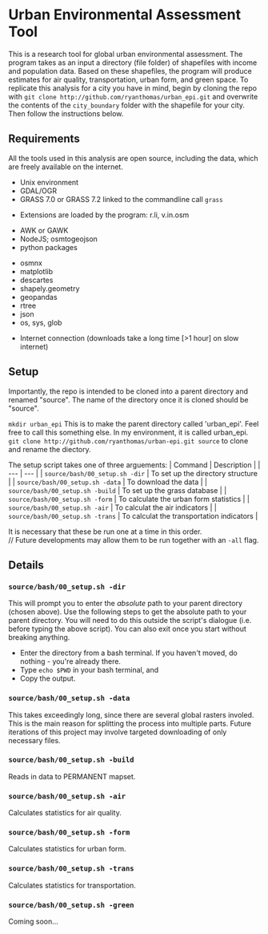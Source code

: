 Urban Environmental Assessment Tool
==================================

This is a research tool for global urban environmental assessment. The program takes as an input a directory (file folder) of shapefiles with income and population data. Based on these shapefiles, the program will produce estimates for air quality, transportation, urban form, and green space. To replicate this analysis for a city you have in mind, begin by cloning the repo with `git clone http://github.com/ryanthomas/urban_epi.git` and overwrite the contents of the `city_boundary` folder with the shapefile for your city. Then follow the instructions below.

## Requirements
All the tools used in this analysis are open source, including the data, which are freely available on the internet.
- Unix environment
- GDAL/OGR
- GRASS 7.0 or GRASS 7.2 linked to the commandline call `grass`
+ Extensions are loaded by the program: r.li, v.in.osm 
- AWK or GAWK
- NodeJS; osmtogeojson
- python packages
+ osmnx
+ matplotlib
+ descartes
+ shapely.geometry
+ geopandas
+ rtree
+ json
+ os, sys, glob
- Internet connection (downloads take a long time [>1 hour] on slow internet)


## Setup
Importantly, the repo is intended to be cloned into a parent directory and renamed "source". The name of the directory once it is cloned should be "source".

`mkdir urban_epi` This is to make the parent directory called 'urban_epi'. Feel free to call this something else. In my environment, it is called urban_epi.</br>
`git clone http://github.com/ryanthomas/urban-epi.git source` to clone and rename the diectory.

The setup script takes one of three arguements: 
| Command | Description |
| --- | --- |
| `source/bash/00_setup.sh -dir` | To set up the directory structure |
| `source/bash/00_setup.sh -data` | To download the data |
| `source/bash/00_setup.sh -build` | To set up the grass database |
| `source/bash/00_setup.sh -form` | To calculate the urban form statistics |
| `source/bash/00_setup.sh -air` | To calculat the air indicators |
| `source/bash/00_setup.sh -trans` | To calculat the transportation indicators |

It is necessary that these be run one at a time in this order. </br>
// Future developments may allow them to be run together with an `-all` flag.</br>

## Details
### `source/bash/00_setup.sh -dir`</br>
This will prompt you to enter the <i>absolute</i> path to your parent directory (chosen above). Use the following steps to get the absolute path to your parent directory. You will need to do this outside the script's dialogue (i.e. before typing the above script). You can also exit once you start without breaking anything.</br> 
- Enter the directory from a bash terminal. If you haven't moved, do nothing - you're already there. </br> 
- Type `echo $PWD` in your bash terminal, and</br>
- Copy the output.

### `source/bash/00_setup.sh -data` </br>
This takes exceedingly long, since there are several global rasters involed. This is the main reason for splitting the process into multiple parts. Future iterations of this project may involve targeted downloading of only necessary files. 

### `source/bash/00_setup.sh -build` </br>
Reads in data to PERMANENT mapset.

### `source/bash/00_setup.sh -air` </br>
Calculates statistics for air quality.

### `source/bash/00_setup.sh -form` </br>
Calculates statistics for urban form.

### `source/bash/00_setup.sh -trans` </br>
Calculates statistics for transportation.

### `source/bash/00_setup.sh -green` </br>
Coming soon...